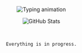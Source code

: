 <p align="center">
  <img src="https://readme-typing-svg.demolab.com?font=Fira+Code&size=28&duration=3000&pause=1000&center=true&vCenter=true&color=000000&width=280&lines=Evil+Rabbit" alt="Typing animation" />
</p>

<p align="center">
  <img src="https://github-readme-stats.vercel.app/api?username=iamevilrabbit&show_icons=true&hide_title=true&theme=graywhite&hide_border=true" alt="GitHub Stats" />
</p>

<br/>

<p align="center"><code>Everything is in progress.</code></p>

